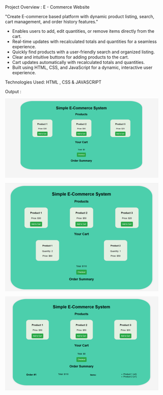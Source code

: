 Project Overview : E - Commerce Website

"Create E-commerce based platform with dynamic product listing, search, cart management, and order history features."

* Enables users to add, edit quantities, or remove items directly from the cart.
* Real-time updates with recalculated totals and quantities for a seamless experience.
* Quickly find products with a user-friendly search and organized listing.
* Clear and intuitive buttons for adding products to the cart.
* Cart updates automatically with recalculated totals and quantities.
* Built using HTML, CSS, and JavaScript for a dynamic, interactive user experience.

Technologies Used: HTML , CSS & JAVASCRIPT

Output :

![Image alt](https://github.com/ayushmoudekar/E-Commerce-Website/blob/879e31c9045b3e955e1ee1bb501368ff82bf1fda/Output/Output%201.png)

![Image alt](https://github.com/ayushmoudekar/E-Commerce-Website/blob/879e31c9045b3e955e1ee1bb501368ff82bf1fda/Output/Output%202.png)

![Image alt](https://github.com/ayushmoudekar/E-Commerce-Website/blob/879e31c9045b3e955e1ee1bb501368ff82bf1fda/Output/Output%203.png)
